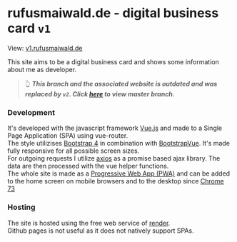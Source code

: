 # rufusmaiwald.de - digital business card `v1`

View: [v1.rufusmaiwald.de](https://v1.rufusmaiwald.de)

This site aims to be a digital business card and shows some information about me as developer.

> 👆 ***This branch and the associated website is outdated and was replaced by `v2`. Click [here](https://github.com/rufusmaiwald/rufusmaiwald.de) to view master branch.***

### Development

It's developed with the javascript framework [Vue.js](https://vuejs.org) and made to a Single Page Application (SPA) using vue-router.   
The style utilizises [Bootstrap 4](https://getbootstrap.com) in combination with [BootstrapVue](https://bootstrap-vue.js.org).
It's made fully responsive for all possible screen sizes.   
For outgoing requests I utilize [axios](https://github.com/axios/axios) as a promise based ajax library. 
The data are then processed with the vue helper functions.   
The whole site is made as a [Progressive Web App (PWA)](https://developers.google.com/web/progressive-web-apps/) 
and can be added to the home screen on mobile browsers and to the desktop since [Chrome 73](https://developers.google.com/web/progressive-web-apps/desktop)

### Hosting

The site is hosted using the free web service of [render](https://render.com/).   
Github pages is not useful as it does not natively support SPAs.
